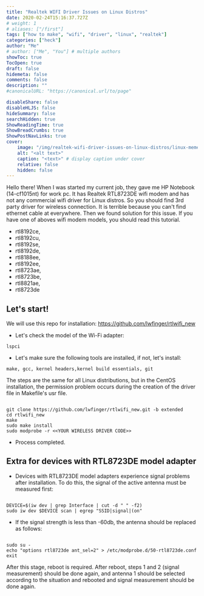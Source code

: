 ```yaml
---
title: "Realtek WIFI Driver Issues on Linux Distros"
date: 2020-02-24T15:16:37.727Z
# weight: 1
# aliases: ["/first"]
tags: ["how to make", "wifi", "driver", "linux", "realtek"]
categories: ["heck"]
author: "Me"
# author: ["Me", "You"] # multiple authors
showToc: true
TocOpen: true
draft: false
hidemeta: false
comments: false
description: ""
#canonicalURL: "https://canonical.url/to/page"

disableShare: false
disableHLJS: false
hideSummary: false
searchHidden: true
ShowReadingTime: true
ShowBreadCrumbs: true
ShowPostNavLinks: true
cover:
    image: "/img/realtek-wifi-driver-issues-on-linux-distros/linux-meme-full.png"
    alt: "<alt text>"
    caption: "<text>" # display caption under cover
    relative: false
    hidden: false
---
```


Hello there! When I was started my current job, they gave me HP Notebook (14-cf1015nt) for work pc. It has Realtek RTL8723DE wifi modem and has not any commercial wifi driver for Linux distros. So you should find 3rd party driver for wireless connection. It is terrible because you can't find ethernet cable at everywhere. Then we found solution for this issue. If you have one of aboves wifi modem models, you should read this tutorial.

- rtl8192ce,
- rtl8192cu,
- rtl8192se,
- rtl8192de,
- rtl8188ee,
- rtl8192ee,
- rtl8723ae,
- rtl8723be,
- rtl8821ae,
- rtl8723de

## Let's start!

We will use this repo for installation: <https://github.com/lwfinger/rtlwifi_new>

- Let's check the model of the Wi-Fi adapter:

```
lspci
```

- Let's make sure the following tools are installed, if not, let's install:

```
make, gcc, kernel headers,kernel build essentials, git
```

The steps are the same for all Linux distributions, but in the CentOS installation, the permission problem occurs during the creation of the driver file in Makefile's usr file.

```

git clone https://github.com/lwfinger/rtlwifi_new.git -b extended
cd rtlwifi_new
make
sudo make install
sudo modprobe -r <<YOUR WIRELESS DRIVER CODE>>
```

- Process completed.

## Extra for devices with RTL8723DE model adapter

- Devices with RTL8723DE model adapters experience signal problems after installation. To do this, the signal of the active antenna must be measured first:

```

DEVICE=$(iw dev | grep Interface | cut -d " " -f2)
sudo iw dev $DEVICE scan | egrep "SSID|signal|(on"
```

- If the signal strength is less than -60db, the antenna should be replaced as follows:

```

sudo su -
echo "options rtl8723de ant_sel=2" > /etc/modprobe.d/50-rtl8723de.conf
exit
```

After this stage, reboot is required. After reboot, steps 1 and 2 (signal measurement) should be done again, and antenna 1 should be selected according to the situation and rebooted and signal measurement should be done again.
